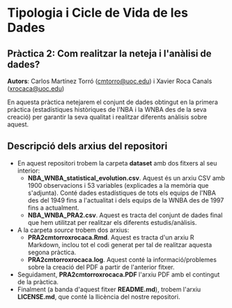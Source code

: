# Tipologia i Cicle de Vida de les Dades
## Pràctica 2: Com realitzar la neteja i l'anàlisi de dades?
**Autors**: Carlos Martínez Torró (cmtorro@uoc.edu) i Xavier Roca Canals (xrocaca@uoc.edu)

En aquesta pràctica netejarem el conjunt de dades obtingut en la primera pràctica (estadístiques històriques de l'NBA i la WNBA des de la seva creació) per garantir la seva qualitat i realitzar diferents anàlisis sobre aquest.

## Descripció dels arxius del repositori
* En aquest repositori trobem la carpeta **dataset** amb dos fitxers al seu interior:
  * **NBA_WNBA_statistical_evolution.csv**. Aquest és un arxiu CSV amb 1900 observacions i 53 variables (explicades a la memòria que s'adjunta). Conté dades estadístiques de tots els equips de l'NBA des del 1949 fins a l'actualitat i dels equips de la WNBA des de 1997 fins a actualment.
  * **NBA_WNBA_PRA2.csv**. Aquest es tracta del conjunt de dades final que hem utilitzat per realitzar els diferents estudis/anàlisis.
* A la carpeta _source_ trobem dos arxius:
  * **PRA2cmtorroxrocaca.Rmd**. Aquest es tracta d'un arxiu R Markdown, inclou tot el codi generat per tal de realitzar aquesta segona pràctica.
  * **PRA2cmtorroxrocaca.log**. Aquest conté la informació/problemes sobre la creació del PDF a partir de l'anterior fitxer.
* Seguidament, **PRA2cmtorroxrocaca.PDF** l'arxiu PDF amb el contingut de la pràctica.
* Finalment (a banda d'aquest fitxer **README.md**), trobem l'arxiu **LICENSE.md**, que conté la llicència del nostre repositori.


